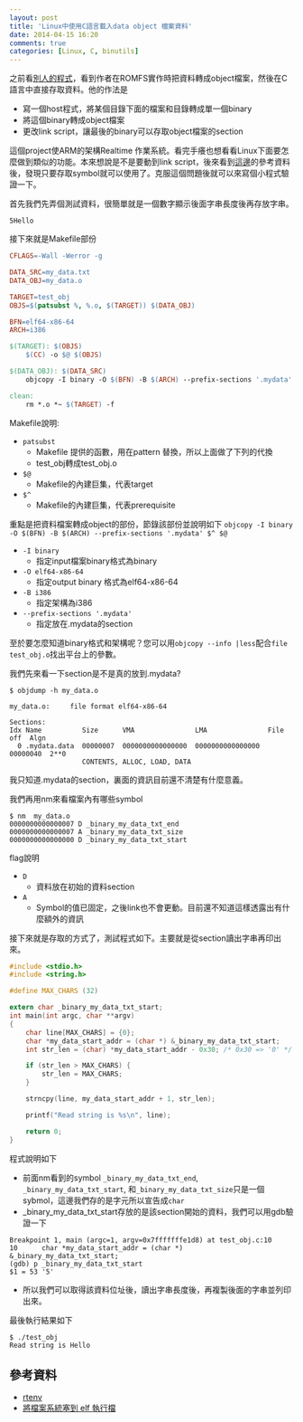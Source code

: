 ```yaml
---
layout: post
title: 'Linux中使用C語言載入data object 檔案資料'
date: 2014-04-15 16:20
comments: true
categories: [Linux, C, binutils]
---
```

之前看[別人的程式](https://github.com/southernbear/rtenv)，看到作者在ROMFS實作時把資料轉成object檔案，然後在C語言中直接存取資料。他的作法是

* 寫一個host程式，將某個目錄下面的檔案和目錄轉成單一個binary
* 將這個binary轉成object檔案
* 更改link script，讓最後的binary可以存取object檔案的section

這個project使ARM的架構Realtime 作業系統。看完手癢也想看看Linux下面要怎麼做到類似的功能。本來想說是不是要動到link script，後來看到[這邊](http://descent-incoming.blogspot.tw/2012/11/elf.html)的參考資料後，發現只要存取symbol就可以使用了。克服這個問題後就可以來寫個小程式驗證一下。

首先我們先弄個測試資料，很簡單就是一個數字顯示後面字串長度後再存放字串。
```text my_data.txt
5Hello
```

接下來就是Makefile部份

```makefile Makefile
CFLAGS=-Wall -Werror -g

DATA_SRC=my_data.txt
DATA_OBJ=my_data.o

TARGET=test_obj
OBJS=$(patsubst %, %.o, $(TARGET)) $(DATA_OBJ)

BFN=elf64-x86-64
ARCH=i386

$(TARGET): $(OBJS)
	$(CC) -o $@ $(OBJS)

$(DATA_OBJ): $(DATA_SRC)
	objcopy -I binary -O $(BFN) -B $(ARCH) --prefix-sections '.mydata' $^ $@

clean:
	rm *.o *~ $(TARGET) -f

```

Makefile說明:
* `patsubst`
	* Makefile 提供的函數，用在pattern 替換，所以上面做了下列的代換
  	* test_obj轉成test_obj.o
* `$@`
	* Makefile的內建巨集，代表target
* `$^`
	* Makefile的內建巨集，代表prerequisite 

重點是把資料檔案轉成object的部份，節錄該部份並說明如下
`objcopy -I binary -O $(BFN) -B $(ARCH) --prefix-sections '.mydata' $^ $@`

* `-I binary` 
	* 指定input檔案binary格式為binary
* `-O elf64-x86-64` 
	* 指定output binary 格式為elf64-x86-64
* `-B i386`
	* 指定架構為i386
* `--prefix-sections '.mydata'`
	* 指定放在.mydata的section

至於要怎麼知道binary格式和架構呢？您可以用`objcopy --info |less`配合`file test_obj.o`找出平台上的參數。

我們先來看一下section是不是真的放到.mydata?
```text objdump結果
$ objdump -h my_data.o

my_data.o:     file format elf64-x86-64

Sections:
Idx Name          Size      VMA               LMA               File off  Algn
  0 .mydata.data  00000007  0000000000000000  0000000000000000  00000040  2**0
                  CONTENTS, ALLOC, LOAD, DATA
```

我只知道.mydata的section，裏面的資訊目前還不清楚有什麼意義。

我們再用nm來看檔案內有哪些symbol

```text nm結果
$ nm  my_data.o
0000000000000007 D _binary_my_data_txt_end
0000000000000007 A _binary_my_data_txt_size
0000000000000000 D _binary_my_data_txt_start
```
flag說明
* `D`
	* 資料放在初始的資料section
* `A`
	* Symbol的值已固定，之後link也不會更動。目前還不知道這樣透露出有什麼額外的資訊

接下來就是存取的方式了，測試程式如下。主要就是從section讀出字串再印出來。

```c test_obj.c
#include <stdio.h>
#include <string.h>

#define MAX_CHARS (32)

extern char _binary_my_data_txt_start;
int main(int argc, char **argv)
{
    char line[MAX_CHARS] = {0};
    char *my_data_start_addr = (char *) &_binary_my_data_txt_start;
    int str_len = (char) *my_data_start_addr - 0x30; /* 0x30 => '0' */

    if (str_len > MAX_CHARS) {
        str_len = MAX_CHARS;
    }

    strncpy(line, my_data_start_addr + 1, str_len);

    printf("Read string is %s\n", line);

    return 0;
}
```

程式說明如下
* 前面nm看到的symbol `_binary_my_data_txt_end`, `_binary_my_data_txt_start`, 和`_binary_my_data_txt_size`只是一個sybmol，這邊我們存的是字元所以宣告成`char`
* _binary_my_data_txt_start存放的是該section開始的資料，我們可以用gdb驗證一下

```text gdb 節錄
Breakpoint 1, main (argc=1, argv=0x7fffffffe1d8) at test_obj.c:10
10	    char *my_data_start_addr = (char *) &_binary_my_data_txt_start;
(gdb) p _binary_my_data_txt_start
$1 = 53 '5'
```
* 所以我們可以取得該資料位址後，讀出字串長度後，再複製後面的字串並列印出來。

最後執行結果如下
```text 執行結果
$ ./test_obj 
Read string is Hello

```

## 參考資料
* [rtenv](https://github.com/southernbear/rtenv)
* [將檔案系統塞到 elf 執行檔](http://descent-incoming.blogspot.tw/2012/11/elf.html)
